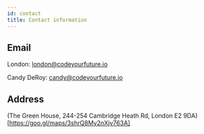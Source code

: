 ```yaml
---
id: contact
title: Contact information
---
```


## Email
London: london@codeyourfuture.io

Candy DeRoy: candy@codeyourfuture.io


## Address
(The Green House, 244-254 Cambridge Heath Rd, London E2 9DA)[https://goo.gl/maps/3shrQ8My2nXjv763A]
